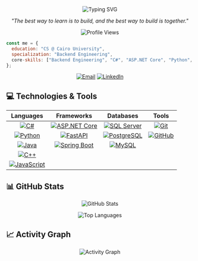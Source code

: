<div align="center">
  
  <img src="https://readme-typing-svg.herokuapp.com?font=Fira+Code&size=30&duration=3000&pause=1000&color=58A6FF&center=true&vCenter=true&width=600&lines=Hi+there!+👋+I'm+Ahmad+Ismail;CS+Student;Backend+Engineer" alt="Typing SVG" />
  
  <p align="center">
    <i>"The best way to learn is to build, and the best way to build is together."</i>
  </p>

  <img src="https://komarev.com/ghpvc/?username=ahmadismail764&color=blueviolet&style=flat-square&label=Profile+Views" alt="Profile Views" />

</div>

```js
const me = {
  education: "CS @ Cairo University",
  specialization: "Backend Engineering",
  core-skills: ["Backend Engineering", "C#", "ASP.NET Core", "Python", "Java Spring Boot", "SQL"]
};
```
<p align="center">
<a href="mailto:your.email@example.com"><img src="https://img.shields.io/badge/Email-D14836?style=for-the-badge&logo=gmail&logoColor=white" alt="Email"></a>
<a href="https://linkedin.com/in/yourprofile"><img src="https://img.shields.io/badge/LinkedIn-0077B5?style=for-the-badge&logo=linkedin&logoColor=white" alt="LinkedIn"></a>
</p>

## 💻 Technologies & Tools
<div align="center">

| **Languages** | **Frameworks** | **Databases** | **Tools** |
|:-------------:|:--------------:|:-------------:|:---------:|
| [![C#](https://img.shields.io/badge/C%23-239120?style=for-the-badge&logo=c-sharp&logoColor=white)](https://docs.microsoft.com/en-us/dotnet/csharp/) | [![ASP.NET Core](https://img.shields.io/badge/ASP.NET_Core-5C2D91?style=for-the-badge&logo=.net&logoColor=white)](https://dotnet.microsoft.com/en-us/apps/aspnet) | [![SQL Server](https://img.shields.io/badge/Microsoft_SQL_Server-CC2927?style=for-the-badge&logo=microsoft-sql-server&logoColor=white)](https://www.microsoft.com/en-us/sql-server) | [![Git](https://img.shields.io/badge/Git-F05032?style=for-the-badge&logo=git&logoColor=white)](https://git-scm.com/) |
| [![Python](https://img.shields.io/badge/Python-3776AB?style=for-the-badge&logo=python&logoColor=white)](https://www.python.org/) | [![FastAPI](https://img.shields.io/badge/FastAPI-005571?style=for-the-badge&logo=fastapi)](https://fastapi.tiangolo.com/) | [![PostgreSQL](https://img.shields.io/badge/PostgreSQL-316192?style=for-the-badge&logo=postgresql&logoColor=white)](https://www.postgresql.org/) | [![GitHub](https://img.shields.io/badge/GitHub-100000?style=for-the-badge&logo=github&logoColor=white)](https://github.com/) |
| [![Java](https://img.shields.io/badge/Java-ED8B00?style=for-the-badge&logo=openjdk&logoColor=white)](https://www.oracle.com/java/) | [![Spring Boot](https://img.shields.io/badge/Spring_Boot-F2F4F9?style=for-the-badge&logo=spring-boot)](https://spring.io/projects/spring-boot) | [![MySQL](https://img.shields.io/badge/MySQL-4479A1?style=for-the-badge&logo=mysql&logoColor=white)](https://www.mysql.com/) | |
| [![C++](https://img.shields.io/badge/C++-00599C?style=for-the-badge&logo=c%2B%2B&logoColor=white)](https://isocpp.org/) | | | |
| [![JavaScript](https://img.shields.io/badge/JavaScript-F7DF1E?style=for-the-badge&logo=javascript&logoColor=black)](https://developer.mozilla.org/en-US/docs/Web/JavaScript) | | | |

</div>

## 📊 GitHub Stats

<div align="center">
  
![GitHub Stats](https://github-readme-stats.vercel.app/api?username=ahmadismail764&show_icons=true&theme=tokyonight&hide_border=true&count_private=true)

![Top Languages](https://github-readme-stats.vercel.app/api/top-langs/?username=ahmadismail764&layout=compact&theme=tokyonight&hide_border=true)

</div>

## 📈 Activity Graph

<div align="center">
  
![Activity Graph](https://github-readme-activity-graph.vercel.app/graph?username=ahmadismail764&theme=tokyo-night&hide_border=true&area=true)

</div>
